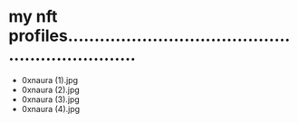 # my nft profiles..................................................................
- 0xnaura (1).jpg
- 0xnaura (2).jpg
- 0xnaura (3).jpg
- 0xnaura (4).jpg

